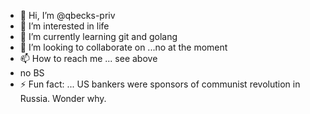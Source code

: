 - 👋 Hi, I’m @qbecks-priv
- 👀 I’m interested in life
- 🌱 I’m currently learning git and golang
- 💞️ I’m looking to collaborate on ...no at the moment
- 📫 How to reach me ... see above
- no BS
- ⚡ Fun fact: ... US bankers were sponsors of communist revolution in Russia. Wonder why.

<!---
qbecks-priv/qbecks-priv is a ✨ special ✨ repository because its `README.md` (this file) appears on your GitHub profile.
You can click the Preview link to take a look at your changes.
--->
